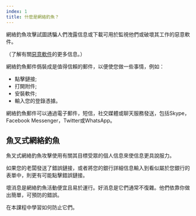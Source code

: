```yaml
---
index: 1
title: 什麼是網絡釣魚？
---
```

網絡釣魚攻擊試圖誘騙人們洩露信息或下載可用於監視他們或破壞其工作的惡意軟件。

（了解有關[惡意軟件](umbrella://information/malware)的更多信息。）

網絡釣魚郵件僞裝成是值得信賴的郵件，以便使您做一些事情，例如：

*   點擊鏈接;
*   打開附件;
*   安裝軟件;
*   輸入您的登錄憑據。

網絡釣魚郵件可以通過電子郵件，短信，社交媒體或聊天服務發送，包括Skype，Facebook Messenger，Twitter或WhatsApp。

## 魚叉式網絡釣魚

魚叉式網絡釣魚攻擊使用有關其目標受眾的個人信息來使信息更具說服力。

如果您的老闆發送了錯誤鏈接，或者將您的銀行詳細信息輸入到看似屬於您銀行的表單中，則更有可能點擊錯誤鏈接。

壞消息是網絡釣魚活動便宜且易於運行。好消息是它們通常不復雜。他們依靠你做出簡單，可預防的錯誤。

在本課程中學習如何防止它們。